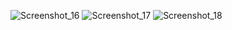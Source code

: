 ![Screenshot_16](https://user-images.githubusercontent.com/86239187/123123639-a7f09980-d44f-11eb-948f-e9862e38861e.png)
![Screenshot_17](https://user-images.githubusercontent.com/86239187/123123645-a8893000-d44f-11eb-8849-970141d0b2b4.png)
![Screenshot_18](https://user-images.githubusercontent.com/86239187/123123647-a921c680-d44f-11eb-9b52-379a5dccf737.png)

